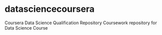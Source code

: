 # datasciencecoursera
Coursera Data Science Qualification Repository
Coursework repository for Data Science Course
